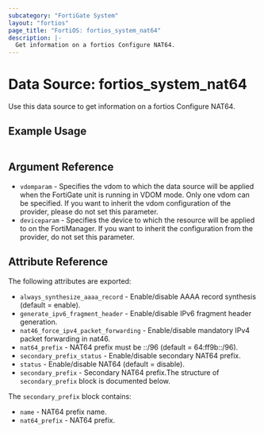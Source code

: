 ```yaml
---
subcategory: "FortiGate System"
layout: "fortios"
page_title: "FortiOS: fortios_system_nat64"
description: |-
  Get information on a fortios Configure NAT64.
---
```


# Data Source: fortios_system_nat64
Use this data source to get information on a fortios Configure NAT64.


## Example Usage

```hcl

```

## Argument Reference

* `vdomparam` - Specifies the vdom to which the data source will be applied when the FortiGate unit is running in VDOM mode. Only one vdom can be specified. If you want to inherit the vdom configuration of the provider, please do not set this parameter.
* `deviceparam` - Specifies the device to which the resource will be applied to on the FortiManager. If you want to inherit the configuration from the provider, do not set this parameter.

## Attribute Reference

The following attributes are exported:

* `always_synthesize_aaaa_record` - Enable/disable AAAA record synthesis (default = enable).
* `generate_ipv6_fragment_header` - Enable/disable IPv6 fragment header generation.
* `nat46_force_ipv4_packet_forwarding` - Enable/disable mandatory IPv4 packet forwarding in nat46.
* `nat64_prefix` - NAT64 prefix must be ::/96 (default = 64:ff9b::/96).
* `secondary_prefix_status` - Enable/disable secondary NAT64 prefix.
* `status` - Enable/disable NAT64 (default = disable).
* `secondary_prefix` - Secondary NAT64 prefix.The structure of `secondary_prefix` block is documented below.

The `secondary_prefix` block contains:

* `name` - NAT64 prefix name.
* `nat64_prefix` - NAT64 prefix.
